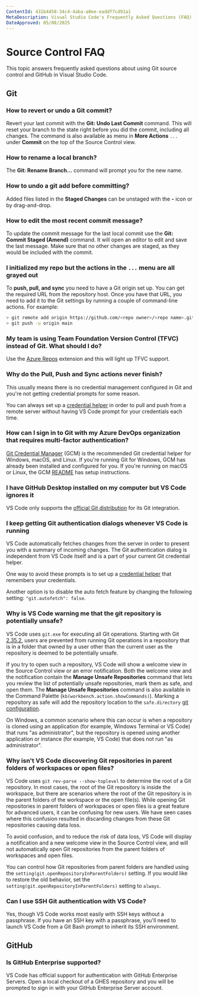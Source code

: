 ```yaml
---
ContentId: 431b4458-34c4-4aba-a0ee-eaddf7cd91a1
MetaDescription: Visual Studio Code's Frequently Asked Questions (FAQ) for Source Control, Git & GitHub in VS Code
DateApproved: 05/08/2025
---
```

# Source Control FAQ

This topic answers frequently asked questions about using Git source control and GitHub in Visual Studio Code.

## Git

### How to revert or undo a Git commit?

Revert your last commit with the **Git: Undo Last Commit** command. This will reset your branch to the state right before you did the commit, including all changes. The command is also available as menu in **More Actions** `...` under **Commit** on the top of the Source Control view.

### How to rename a local branch?

The **Git: Rename Branch…** command will prompt you for the new name.

### How to undo a git add before committing?

Added files listed in the **Staged Changes** can be unstaged with the **-** icon or by drag-and-drop.

### How to edit the most recent commit message?

To update the commit message for the last local commit use the **Git: Commit Staged (Amend)** command. It will open an editor to edit and save the last message. Make sure that no other changes are staged, as they would be included with the commit.

### I initialized my repo but the actions in the `...` menu are all grayed out

To **push, pull, and sync** you need to have a Git origin set up.  You can get the required URL from the repository host.  Once you have that URL, you need to add it to the Git settings by running a couple of command-line actions. For example:

```bash
> git remote add origin https://github.com/<repo owner>/<repo name>.git
> git push -u origin main
```

### My team is using Team Foundation Version Control (TFVC) instead of Git. What should I do?

Use the [Azure Repos](https://marketplace.visualstudio.com/items?itemName=ms-vsts.team) extension and this will light up TFVC support.

### Why do the Pull, Push and Sync actions never finish?

This usually means there is no credential management configured in Git and you're not getting credential prompts for some reason.

You can always set up a [credential helper](https://docs.github.com/get-started/getting-started-with-git/caching-your-github-credentials-in-git) in order to pull and push from a remote server without having VS Code prompt for your credentials each time.

### How can I sign in to Git with my Azure DevOps organization that requires multi-factor authentication?

[Git Credential Manager](https://github.com/GitCredentialManager/git-credential-manager) (GCM) is the recommended Git credential helper for Windows, macOS, and Linux. If you're running Git for Windows, GCM has already been installed and configured for you. If you're running on macOS or Linux, the GCM [README](https://github.com/GitCredentialManager/git-credential-manager#download-and-install)
has setup instructions.

### I have GitHub Desktop installed on my computer but VS Code ignores it

VS Code only supports the [official Git distribution](https://git-scm.com/) for its Git integration.

### I keep getting Git authentication dialogs whenever VS Code is running

VS Code automatically fetches changes from the server in order to present you with a summary of incoming changes. The Git authentication dialog is independent from VS Code itself and is a part of your current Git credential helper.

One way to avoid these prompts is to set up a [credential helper](https://docs.github.com/get-started/getting-started-with-git/caching-your-github-credentials-in-git) that remembers your credentials.

Another option is to disable the auto fetch feature by changing the following setting: `"git.autofetch": false`.

### Why is VS Code warning me that the git repository is potentially unsafe?

VS Code uses `git.exe` for executing all Git operations. Starting with Git [2.35.2](https://github.blog/2022-04-18-highlights-from-git-2-36/#stricter-repository-ownership-checks), users are prevented from running Git operations in a repository that is in a folder that owned by a user other than the current user as the repository is deemed to be potentially unsafe.

If you try to open such a repository, VS Code will show a welcome view in the Source Control view or an error notification. Both the welcome view and the notification contain the **Manage Unsafe Repositories** command that lets you review the list of potentially unsafe repositories, mark them as safe, and open them. The **Manage Unsafe Repositories** command is also available in the Command Palette (`kb(workbench.action.showCommands)`). Marking a repository as safe will add the repository location to the `safe.directory` [git configuration](https://git-scm.com/docs/git-config#Documentation/git-config.txt-safedirectory).

On Windows, a common scenario where this can occur is when a repository is cloned using an application (for example, Windows Terminal or VS Code) that runs "as administrator", but the repository is opened using another application or instance (for example, VS Code) that does not run "as administrator".

### Why isn't VS Code discovering Git repositories in parent folders of workspaces or open files?

VS Code uses `git rev-parse --show-toplevel` to determine the root of a Git repository. In most cases, the root of the Git repository is inside the workspace, but there are scenarios where the root of the Git repository is in the parent folders of the workspace or the open file(s). While opening Git repositories in parent folders of workspaces or open files is a great feature for advanced users, it can be confusing for new users. We have seen cases where this confusion resulted in discarding changes from these Git repositories causing data loss.

To avoid confusion, and to reduce the risk of data loss, VS Code will display a notification and a new welcome view in the Source Control view, and will not automatically open Git repositories from the parent folders of workspaces and open files.

You can control how Git repositories from parent folders are handled using the `setting(git.openRepositoryInParentFolders)` setting. If you would like to restore the old behavior, set the `setting(git.openRepositoryInParentFolders)` setting to `always`.

### Can I use SSH Git authentication with VS Code?

Yes, though VS Code works most easily with SSH keys without a passphrase. If you have an SSH key with a passphrase, you'll need to launch VS Code from a Git Bash prompt to inherit its SSH environment.

## GitHub

### Is GitHub Enterprise supported?

VS Code has official support for authentication with GitHub Enterprise Servers. Open a local checkout of a GHES repository and you will be prompted to sign in with your GitHub Enterprise Server account.
